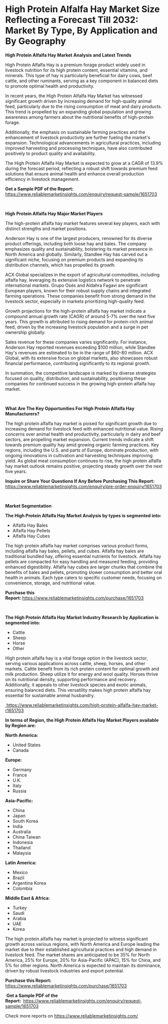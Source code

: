 <p><h1>High Protein Alfalfa Hay Market Size Reflecting a Forecast Till 2032: Market By Type, By Application and By Geography</h1></p><p><strong>High Protein Alfalfa Hay Market Analysis and Latest Trends</strong></p>
<p><p>High Protein Alfalfa Hay is a premium forage product widely used in livestock nutrition for its high protein content, essential vitamins, and minerals. This type of hay is particularly beneficial for dairy cows, beef cattle, and other ruminants, serving as a key component in balanced diets to promote optimal health and productivity. </p><p>In recent years, the High Protein Alfalfa Hay Market has witnessed significant growth driven by increasing demand for high-quality animal feed, particularly due to the rising consumption of meat and dairy products. This trend is propelled by an expanding global population and growing awareness among farmers about the nutritional benefits of high-protein forage. </p><p>Additionally, the emphasis on sustainable farming practices and the enhancement of livestock productivity are further fueling the market's expansion. Technological advancements in agricultural practices, including improved harvesting and processing techniques, have also contributed positively to product quality and availability. </p><p>The High Protein Alfalfa Hay Market is expected to grow at a CAGR of 13.9% during the forecast period, reflecting a robust shift towards premium feed solutions that ensure animal health and enhance overall production efficiency in livestock management.</p></p>
<p><strong>Get a Sample PDF of the Report:&nbsp;</strong> <a href="https://www.reliablemarketinsights.com/enquiry/request-sample/1651703?utm_campaign=2933&utm_medium=2&utm_source=Github&utm_content=ia&utm_term=23032025&utm_id=high-protein-alfalfa-hay">https://www.reliablemarketinsights.com/enquiry/request-sample/1651703</a></p>
<p>&nbsp;</p>
<p><strong>High Protein Alfalfa Hay Major Market Players</strong></p>
<p><p>The high-protein alfalfa hay market features several key players, each with distinct strengths and market positions. </p><p>Anderson Hay is one of the largest producers, renowned for its diverse product offerings, including both loose hay and bales. The company emphasizes quality and sustainability, bolstering its market presence in North America and globally. Similarly, Standlee Hay has carved out a significant niche, focusing on premium products and expanding its distribution channels, which has propelled its growth.</p><p>ACX Global specializes in the export of agricultural commodities, including alfalfa hay, leveraging its extensive logistics network to penetrate international markets. Grupo Osés and Aldahra Fagavi are significant European players, known for their robust supply chains and integrated farming operations. These companies benefit from strong demand in the livestock sector, especially in markets prioritizing high-quality feed.</p><p>Growth projections for the high-protein alfalfa hay market indicate a compound annual growth rate (CAGR) of around 5-7% over the next five years. This growth is attributed to rising demand for protein-rich animal feed, driven by the increasing livestock population and a surge in pet ownership globally.</p><p>Sales revenue for these companies varies significantly. For instance, Anderson Hay reported revenues exceeding $100 million, while Standlee Hay's revenues are estimated to be in the range of $60-80 million. ACX Global, with its extensive focus on global markets, also showcases robust financial performance, contributing significantly to its regional growth.</p><p>In summation, the competitive landscape is marked by diverse strategies focused on quality, distribution, and sustainability, positioning these companies for continued success in the growing high-protein alfalfa hay market.</p></p>
<p>&nbsp;</p>
<p><strong>What Are The Key Opportunities For High Protein Alfalfa Hay Manufacturers?</strong></p>
<p><p>The high protein alfalfa hay market is poised for significant growth due to increasing demand for livestock feed with enhanced nutritional value. Rising concerns over animal health and productivity, particularly in dairy and beef sectors, are propelling market expansion. Current trends indicate a shift towards premium quality hay amid growing organic farming practices. Key regions, including the U.S. and parts of Europe, dominate production, with ongoing innovations in cultivation and harvesting techniques improving yield. As global meat consumption continues to rise, the high protein alfalfa hay market outlook remains positive, projecting steady growth over the next five years.</p></p>
<p><strong>Inquire or Share Your Questions If Any Before Purchasing This Report:</strong> <a href="https://www.reliablemarketinsights.com/enquiry/pre-order-enquiry/1651703?utm_campaign=2933&utm_medium=2&utm_source=Github&utm_content=ia&utm_term=23032025&utm_id=high-protein-alfalfa-hay">https://www.reliablemarketinsights.com/enquiry/pre-order-enquiry/1651703</a></p>
<p>&nbsp;</p>
<p><strong>Market Segmentation</strong></p>
<p><strong>The High Protein Alfalfa Hay Market Analysis by types is segmented into:</strong></p>
<p><ul><li>Alfalfa Hay Bales</li><li>Alfalfa Hay Pellets</li><li>Alfalfa Hay Cubes</li></ul></p>
<p><p>The high protein alfalfa hay market comprises various product forms, including alfalfa hay bales, pellets, and cubes. Alfalfa hay bales are traditional bundled hay, offering essential nutrients for livestock. Alfalfa hay pellets are compacted for easy handling and measured feeding, providing enhanced digestibility. Alfalfa hay cubes are larger chunks that combine the benefits of bales and pellets, promoting slower consumption and better oral health in animals. Each type caters to specific customer needs, focusing on convenience, storage, and nutritional value.</p></p>
<p><strong>Purchase this Report:&nbsp;</strong><a href="https://www.reliablemarketinsights.com/purchase/1651703?utm_campaign=2933&utm_medium=2&utm_source=Github&utm_content=ia&utm_term=23032025&utm_id=high-protein-alfalfa-hay">https://www.reliablemarketinsights.com/purchase/1651703</a></p>
<p>&nbsp;</p>
<p><strong>The High Protein Alfalfa Hay Market Industry Research by Application is segmented into:</strong></p>
<p><ul><li>Cattle</li><li>Sheep</li><li>Horse</li><li>Other</li></ul></p>
<p><p>High protein alfalfa hay is a vital forage option in the livestock sector, serving various applications across cattle, sheep, horses, and other markets. Cattle benefit from its rich protein content for optimal growth and milk production. Sheep utilize it for energy and wool quality. Horses thrive on its nutritional density, supporting performance and recovery. Additionally, it appeals to other livestock species and exotic animals, ensuring balanced diets. This versatility makes high protein alfalfa hay essential for sustainable animal husbandry.</p></p>
<p><a href="https://www.reliablemarketinsights.com/high-protein-alfalfa-hay-market-r1651703?utm_campaign=2933&utm_medium=2&utm_source=Github&utm_content=ia&utm_term=23032025&utm_id=high-protein-alfalfa-hay">&nbsp;https://www.reliablemarketinsights.com/high-protein-alfalfa-hay-market-r1651703</a></p>
<p><strong>In terms of Region, the High Protein Alfalfa Hay Market Players available by Region are:</strong></p>
<p>
    <p> <strong> North America: </strong>
        <ul>
            <li>United States</li>
            <li>Canada</li>
        </ul>
        </p> 
    <p> <strong> Europe: </strong>
        <ul>
            <li>Germany</li>
            <li>France</li>
            <li>U.K.</li>
            <li>Italy</li>
            <li>Russia</li>
        </ul>
        </p> 
    <p> <strong> Asia-Pacific: </strong>
        <ul>
            <li>China</li>
            <li>Japan</li>
            <li>South Korea</li>
            <li>India</li>
            <li>Australia</li>
            <li>China Taiwan</li>
            <li>Indonesia</li>
            <li>Thailand</li>
            <li>Malaysia</li>
        </ul>
        </p> 
    <p> <strong> Latin America: </strong>
        <ul>
            <li>Mexico</li>
            <li>Brazil</li>
            <li>Argentina Korea</li>
            <li>Colombia</li>
        </ul>
        </p> 
    <p> <strong> Middle East & Africa: </strong>
        <ul>
            <li>Turkey</li>
            <li>Saudi</li>
            <li>Arabia</li>
            <li>UAE</li>
            <li>Korea</li>
        </ul>
    </p>
    </p>
<p><p>The high protein alfalfa hay market is projected to witness significant growth across various regions, with North America and Europe leading the market due to their established agricultural practices and high demand in livestock feed. The market shares are anticipated to be 35% for North America, 25% for Europe, 20% for Asia-Pacific (APAC), 15% for China, and 5% for other regions. North America is expected to maintain its dominance, driven by robust livestock industries and export potential.</p></p>
<p><strong>Purchase this Report: </strong><a href="https://www.reliablemarketinsights.com/purchase/1651703?utm_campaign=2933&utm_medium=2&utm_source=Github&utm_content=ia&utm_term=23032025&utm_id=high-protein-alfalfa-hay">https://www.reliablemarketinsights.com/purchase/1651703</a></p>
<p>&nbsp;<strong>Get a Sample PDF of the Report:&nbsp;&nbsp;</strong><a href="https://www.reliablemarketinsights.com/enquiry/request-sample/1651703?utm_campaign=2933&utm_medium=2&utm_source=Github&utm_content=ia&utm_term=23032025&utm_id=high-protein-alfalfa-hay">https://www.reliablemarketinsights.com/enquiry/request-sample/1651703</a></p>
<p><strong></strong></p>
<p>Check more reports on <a href="https://www.reliablemarketinsights.com/?utm_campaign=2933&utm_medium=2&utm_source=Github&utm_content=ia&utm_term=23032025&utm_id=high-protein-alfalfa-hay">https://www.reliablemarketinsights.com/</a></p>